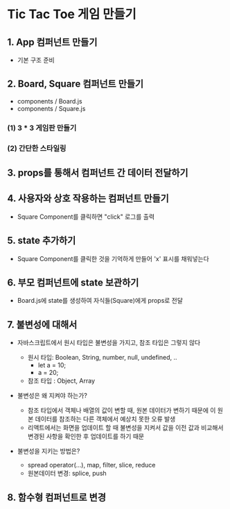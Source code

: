 # Tic Tac Toe 게임 만들기

## 1. App 컴퍼넌트 만들기
- 기본 구조 준비

## 2. Board, Square 컴퍼넌트 만들기
- components / Board.js
- components / Square.js

### (1) 3 * 3 게임판 만들기

### (2) 간단한 스타일링

## 3. props를 통해서 컴퍼넌트 간 데이터 전달하기

## 4. 사용자와 상호 작용하는 컴퍼넌트 만들기
- Square Component를 클릭하면 "click" 로그를 출력

## 5. state 추가하기
- Square Component를 클릭한 것을 기억하게 만들어 'x' 표시를 채워넣는다

## 6. 부모 컴퍼넌트에 state 보관하기
- Board.js에 state를 생성하여 자식들(Square)에게 props로 전달

## 7. 불변성에 대해서
- 자바스크립트에서 원시 타입은 불변성을 가지고, 참조 타입은 그렇지 않다
    - 원시 타입: Boolean, String, number, null, undefined, ..
        - let a = 10;
        - a = 20;
    - 참조 타입 : Object, Array

- 불변성은 왜 지켜야 하는가?
    - 참조 타입에서 객체나 배열의 값이 변할 때, 원본 데이터가 변하기 때문에 이 원본 데이터를 참조하는 다른 객체에서 예상치 못한 오류 발생
    - 리액트에서는 화면을 업데이트 할 때 불변성을 지켜서 값을 이전 값과 비교해서 변경된 사항을 확인한 후 업데이트를 하기 때문

- 불변성을 지키는 방법은?
    - spread operator(...), map, filter, slice, reduce
    - 원본데이터 변경: splice, push

## 8. 함수형 컴퍼넌트로 변경
